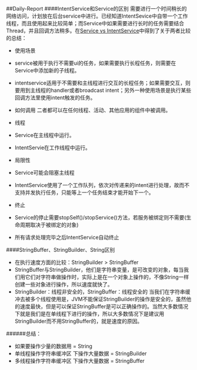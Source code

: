 ##Daily-Report
####IntentService和Service的区别
需要进行一个时间稍长的网络访问，计划放在后台service中进行。已经知道IntentSevice中自带一个工作线程，而且使用起来比较简单；而Service中如果需要进行长时的任务需要结合Thread，并且回调方法稍多。在[Service vs IntentService](http://stackoverflow.com/questions/15524280/service-vs-intentservice)中得到了关于两者比较的总结：
- 使用场景
 - service被用于执行不需要ui的任务，如果需要执行长程任务，则需要在Service中添加新的子线程。
 - intentservice适用于不需要和主线程进行交互的长程任务；如果需要交互，则要用到主线程的handler或者broadcast intent；另外一种使用场景是执行某些回调方法里使用intent触发的任务。

- 如何调用
二者都可以在任何线程、活动、其他应用的组件中被调用。

- 线程
 - Service在主线程中运行。
 - IntentServie在工作线程中运行。

- 局限性
 - Service可能会阻塞主线程
 - IntentService使用了一个工作队列，依次对传递来的intent进行处理，故而不支持并发执行任务，只能等上一个任务结束才能开始下一个。

- 终止
 - Service的停止需要stopSelf()/stopService()方法，若服务被绑定则不需要(生命周期取决于被绑定的对象)
 - 所有请求处理完毕之后IntentService自动终止

####StringBuffer、StringBuilder、String区别
- 在执行速度方面的比较：StringBuilder >  StringBuffer   
- StringBuffer与StringBuilder，他们是字符串变量，是可改变的对象，每当我们用它们对字符串做操作时，实际上是在一个对象上操作的，不像String一样创建一些对象进行操作，所以速度就快了。
- StringBuilder：线程非安全的，StringBuffer：线程安全的
当我们在字符串缓冲去被多个线程使用是，JVM不能保证StringBuilder的操作是安全的，虽然他的速度最快，但是可以保证StringBuffer是可以正确操作的。当然大多数情况下就是我们是在单线程下进行的操作，所以大多数情况下是建议用StringBuilder而不用StringBuffer的，就是速度的原因。

######总结：
- 如果要操作少量的数据用 = String
- 单线程操作字符串缓冲区 下操作大量数据 = StringBuilder
- 多线程操作字符串缓冲区 下操作大量数据 = StringBuffer
